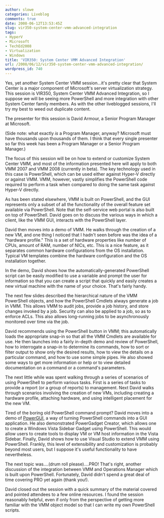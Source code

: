 ```yaml
---
author: slowe
categories: Liveblog
comments: true
date: 2008-06-12T13:53:45Z
slug: vir350-system-center-vmm-advanced-integration
tags:
- HyperV
- Microsoft
- TechEd2008
- Virtualization
- Windows
title: 'VIR350: System Center VMM Advanced Integration'
url: /2008/06/12/vir350-system-center-vmm-advanced-integration/
wordpress_id: 740
---
```


Yes, yet another System Center VMM session...it's pretty clear that System Center is a major component of Microsoft's server virtualization strategy. This session is VIR350, System Center VMM Advanced Integration, so I suppose we will be seeing more PowerShell and more integration with other System Center family members. As with the other liveblogged sessions, I'll try my best to weed out duplicate content.

The presenter for this session is David Armour, a Senior Program Manager at Microsoft.

(Side note: what exactly _is_ a Program Manager, anyway? Microsoft must have thousands upon thousands of them. I think that every single presenter so far this week has been a Program Manager or a Senior Program Manager.)

The focus of this session will be on how to extend or customize System Center VMM, and most of the information presented here will apply to both VMM 2007 and VMM 2008 (currently in beta). The key technology used in this case is PowerShell, which can be used either against Hyper-V directly or against VMM. VMM, however, vastly simplifies the PowerShell code required to perform a task when compared to doing the same task against Hyper-V directly.

As has been stated elsewhere, VMM is built on PowerShell, and the GUI represents only a subset of all the functionality of the overall feature set available via PowerShell. Note that the self-service web portal is also built on top of PowerShell. David goes on to discuss the various ways in which a client, like the VMM GUI, interacts with the PowerShell layer.

David then moves into a demo of VMM. He walks through the creation of a new VM, and one thing I noticed that I hadn't seen before was the idea of a "hardware profile." This is a set of hardware properties like number of CPUs, amount of RAM, number of NICs, etc. This is a nice feature, as it separates common hardware configurations from the OS installation. Typical VM templates combine the hardware configuration and the OS installation together.

In the demo, David shows how the automatically-generated PowerShell script can be easily modified to use a variable and prompt the user for information so that you can create a script that quickly and easily creates a new virtual machine with the name of your choice. That's fairly handy.

The next few slides described the hierarchical nature of the VMM PowerShell objects, and how the PowerShell Cmdlets always generate a job in VMM. This allows VMM to audit jobs, provide a job history, and store changes invoked by a job. Security can also be applied to a job, so as to enforce ACLs. This also allows long-running jobs to be asynchronously monitored over time via the job.

David recommends using the PowerShell button in VMM; this automatically loads the appropriate snap-in so that all the VMM Cmdlets are available for use. He then launches into a fairly in-depth demo and review of PowerShell, how to interrogate a snap-in to determine its commands, how to sort or filter output to show only the desired results, how to view the details on a particular command, and how to use some simple pipes. He also showed some ways to get more information or help or to view detailed documentation on a command or a command's parameters.

The next little while was spent walking through a series of scenarios of using PowerShell to perform various tasks. First is a series of tasks to provide a report (or a group of reports) to management. Next David walks through scenarios involving the creation of new VMs, including creating a hardware profile, attaching hardware, and using intelligent placement for the new VM.

Tired of the boring old PowerShell command prompt? David moves into a demo of [PowerGUI](http://www.powergui.org/), a way of turning PowerShell commands into a GUI application. He also demonstrated PowerGadget Creator, which allows one to create a Windows Vista Sidebar Gadget using PowerShell. This would allow users to create tools to display VM or VM host information in the Vista Sidebar. Finally, David shows how to use Visual Studio to extend VMM using PowerShell. Frankly, this level of extensibility and customization is probably beyond most users, but I suppose it's useful functionality to have nevertheless.

The next topic was....(drum roll please)....PRO! That's right, another discussion of the integration between VMM and Operations Manager which is built upon PowerShell. Fortunately, David didn't spend a great deal of time covering PRO yet again (thank you!).

David closed out the session with a quick summary of the material covered and pointed attendees to a few online resources. I found the session reasonably helpful, even if only from the perspective of getting more familiar with the VMM object model so that I can write my own PowerShell scripts.
